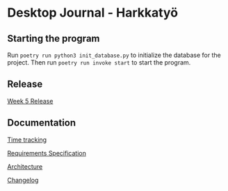 # Desktop Journal - Harkkatyö

## Starting the program
Run `poetry run python3 init_database.py` to initialize the database for the project. 
Then run `poetry run invoke start` to start the program.

## Release

[Week 5 Release](https://github.com/rikubrandt/ot-tehtavat/releases/tag/week5)

## Documentation
[Time tracking](https://github.com/rikubrandt/ot-tehtavat/blob/main/DesktopJournal/documentation/hours.md) 

[Requirements Specification](https://github.com/rikubrandt/ot-tehtavat/blob/main/DesktopJournal/documentation/requirements_specification.md)

[Architecture](https://github.com/rikubrandt/ot-tehtavat/blob/main/DesktopJournal/documentation/architecture.md)

[Changelog](https://github.com/rikubrandt/ot-tehtavat/blob/main/DesktopJournal/documentation/changelog.md)